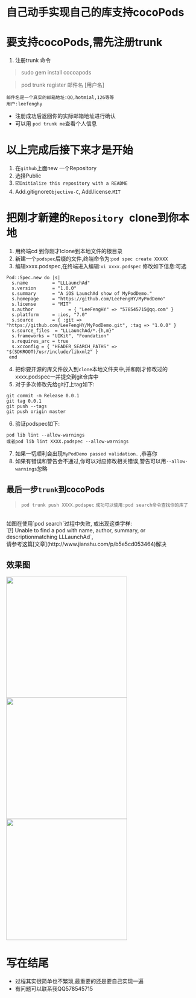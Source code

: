 # 自己动手实现自己的库支持cocoPods

# 要支持cocoPods,需先注册trunk

1. 注册trunk 命令<br />

>sudo gem install cocoapods

>pod trunk register 邮件名 [用户名]

```objc
邮件名是一个真实的邮箱地址:QQ,hotmial,126等等
用户:leefenghy
```
* 注册成功后返回你的实际邮箱地址进行确认<br />
* 可以用 `pod trunk me`查看个人信息<br />


# 以上完成后接下来才是开始

1. 在`github`上面new 一个Repository<br />
2. 选择Public<br />
3. ☑️`Initialize this repository with a README`<br />
4. Add.gitignore`Objective-C`, Add.license.`MIT`<br />

# 把刚才新建的`Repository `clone到你本地
1. 用终端cd 到你刚才lclone到本地文件的根目录<br />
2. 新建一个`podspec`后缀的文件,终端命令为:`pod spec create XXXXX`<br />
3. 编辑xxxx.podspec,在终端进入编辑:`vi xxxx.podspec` 修改如下信息:可选<br />
```objc
Pod::Spec.new do |s|
  s.name         = "LLLaunchAd"
  s.version      = "1.0.0"
  s.summary      = "A iOS LaunchAd show of MyPodDemo."
  s.homepage     = "https://github.com/LeeFengHY/MyPodDemo"
  s.license      = "MIT"
  s.author             = { "LeeFengHY" => "578545715@qq.com" }
  s.platform     = :ios, "7.0"
  s.source       = { :git => "https://github.com/LeeFengHY/MyPodDemo.git", :tag => "1.0.0" }
  s.source_files  = "LLLaunchAd/*.{h,m}"
  s.frameworks = "UIKit", "Foundation"
  s.requires_arc = true
  s.xcconfig = { "HEADER_SEARCH_PATHS" => "$(SDKROOT)/usr/include/libxml2" }
 end
```
4. 把你要开源的库文件放入到`clone`本地文件夹中,并和刚才修改过的xxxx.podspec一并提交到git仓库中<br />
5. 对于多次修改先给git打上tag如下:<br />
```objc
git commit -m Release 0.0.1
git tag 0.0.1
git push --tags  
git push origin master
```
6. 验证podspec如下:<br />
```objc
pod lib lint --allow-warnings 
或者pod lib lint XXXX.podspec --allow-warnings
```
7. 如果一切顺利会出现`MyPodDemo passed validation.` ,恭喜你<br />
8. 如果有错误和警告会不通过,你可以对应修改相关错误,警告可以用`--allow-warnings`忽略<br />

## 最后一步`trunk`到cocoPods
> `pod trunk push XXXX.podspec`
> `成功可以使用:pod search命令查找你的库了`
<br />
如图在使用`pod search`过程中失败, 或出现这类字样:<br />
`[!] Unable to find a pod with name, author, summary, or descriptionmatching LLLaunchAd`, <br />请参考这篇[文章](http://www.jianshu.com/p/b5e5cd053464)解决

## 效果图
<img src="https://raw.github.com/LeeFengHY/MyPodDemo/master/podspec.png" width="320">
<img src="https://raw.github.com/LeeFengHY/MyPodDemo/master/podspec-2.png" width="320">
<img src="https://raw.github.com/LeeFengHY/MyPodDemo/master/podspec-3.png" width="320">

# 写在结尾
* 过程其实很简单也不繁琐,最重要的还是要自己实现一遍
* 有问题可以联系我QQ578545715

